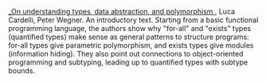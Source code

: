 [_On understanding types, data abstraction, and polymorphism ](http://lucacardelli.name/papers/onunderstanding.a4.pdf), Luca Cardelli, Peter Wegner. An introductory text. Starting from a basic functional programming language, the authors show why "for-all" and "exists" types (quantified types) make sense as general patterns to structure programs: for-all types give parametric polymorphism, and exists types give modules (information hiding). They also point out connections to object-oriented programming and subtyping, leading up to quantified types with subtype bounds.


